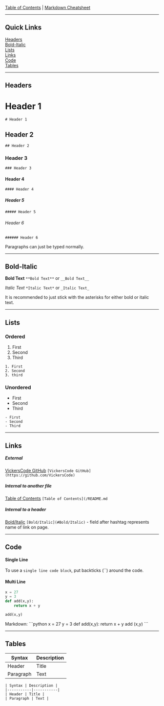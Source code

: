 [Table of Contents](../README.md) | [Markdown Cheatsheet](/Markdown%20Cheatsheet.md)
___
## Quick Links
[Headers](#Headers)\
[Bold-Italic](#Bold-Italic)\
[Lists](#Lists)\
[Links](#Links)\
[Code](#Code)\
[Tables](#Tables)
___
## Headers

# Header 1
`# Header 1`

## Header 2
`## Header 2`

### Header 3
`### Header 3`

#### Header 4
`#### Header 4`

##### Header 5
`##### Header 5`

###### Header 6
`###### Header 6`

Paragraphs can just be typed normally.
___
## Bold-Italic

**Bold Text**
`**Bold Text**` or `__Bold Text__`

*Italic Text*
`*Italic Text*` or `_Italic Text_`

It is recommended to just stick with the asterisks for either bold or italic text.
___
## Lists

### Ordered
1. First
2. Second
3. Third
```
1. First
2. Second
3. third
```

### Unordered
- First
- Second
- Third
```
- First
- Second
- Third
```
___
## Links

##### External
[VickersCode GitHub](https://github.com/VickersCode)
`[VickersCode GitHub](https://github.com/VickersCode)`

##### Internal to another file
[Table of Contents](/README.md)
`[Table of Contents](/README.md`

##### Internal to a header
[Bold/Italic](#Bold/Italic)
`[Bold/Italic](#Bold/Italic)` - field after hashtag represents name of link on page.
___
## Code

#### Single Line
To use a `single line code block`,
	put backticks (``) around the code.

#### Multi Line
```python
x = 27
y = 3
def add(x,y):
	return x + y

add(x,y)
```

Markdown:
	\`\`\`python
	x = 27
	y = 3
	def add(x,y):
		return x + y
     add (x,y)
     \`\`\`
___

## Tables

| Syntax | Description |
|-----------|-----------|
| Header | Title |
| Paragraph | Text |

```
| Syntax | Description |
|-----------|-----------|
| Header | Title |
| Paragraph | Text |
```